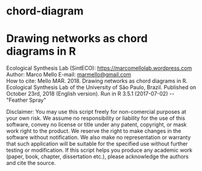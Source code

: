 # chord-diagram

# Drawing networks as chord diagrams in R

Ecological Synthesis Lab (SintECO): https://marcomellolab.wordpress.com
Author: Marco Mello
E-mail: marmello@gmail.com  
How to cite: Mello MAR. 2018. Drawing networks as chord diagrams in R. Ecological Synthesis Lab of the University of São Paulo, Brazil.
Published on October 23rd, 2018 (English version).
Run in R 3.5.1 (2017-07-02) -- "Feather Spray"

Disclaimer: You may use this script freely for non-comercial purposes at your own risk. We assume no responsibility or liability for the use of this software, convey no license or title under any patent, copyright, or mask work right to the product. We reserve the right to make changes in the software without notification. We also make no representation or warranty that such application will be suitable for the specified use without further testing or modification. If this script helps you produce any academic work (paper, book, chapter, dissertation etc.), please acknowledge the authors and cite the source.
